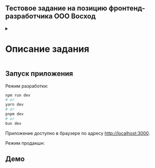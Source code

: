 ## Тестовое задание на позицию фронтенд-разработчика ООО Восход

<details>
<summary>

# Описание задания

</summary>
  Нужно сделать проект на next.js, реализующий простой список элементов. Визуально оформить можно как то по простому. Например, используя bootstrap
  Список элементов брать через апи вызов - [https://taxivoshod.ru/testapi/?w=list&page=1](https://taxivoshod.ru/testapi/?w=list&page=1)
  Элементы располагаются на нескольких страницах, в примере на 2х. Нужно сделать вывод списка страниц и переключение по ним по клику.
  При клике на страницу должен меняться урл в браузере, например на /list/1, /list/2
  При заходе в браузере по такому урлу, мы сразу должны видеть соответствующую страницу
  При клике на элемент делается апи запрос - [https://taxivoshod.ru/testapi/?w=item&id=5](https://taxivoshod.ru/testapi/?w=item&id=5)
  Показывается попап (модалка) с заголовком и текстом из ответа апи. Урл в браузере меняется, например на /item/5.
  При заходе в браузер по такому урлу мы сразу видим модалку с соответствующим элементом. Поскольку при этом неизвестно, на какой странице находится элемент, пусть при таком заходе страница будет всегда первой.

Формат урлов списка элементов и попапа с элементом - не принципиальны. Главное, что бы они корректно работали.
Это могут быть и просто get параметры
Например, /?page=1, /?page=2, /?item=5, /?item=10, но какое либо ЧПУ все же предпочтительно

</details>

## Запуск приложения

Режим разработки:

```bash
npm run dev
# or
yarn dev
# or
pnpm dev
# or
bun dev
```

Приложение доступно в браузере по адресу [http://localhost:3000](http://localhost:3000).

Режим продакшн:

## Демо
